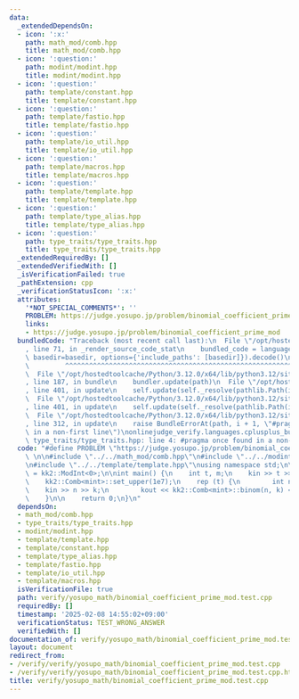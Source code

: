 ```yaml
---
data:
  _extendedDependsOn:
  - icon: ':x:'
    path: math_mod/comb.hpp
    title: math_mod/comb.hpp
  - icon: ':question:'
    path: modint/modint.hpp
    title: modint/modint.hpp
  - icon: ':question:'
    path: template/constant.hpp
    title: template/constant.hpp
  - icon: ':question:'
    path: template/fastio.hpp
    title: template/fastio.hpp
  - icon: ':question:'
    path: template/io_util.hpp
    title: template/io_util.hpp
  - icon: ':question:'
    path: template/macros.hpp
    title: template/macros.hpp
  - icon: ':question:'
    path: template/template.hpp
    title: template/template.hpp
  - icon: ':question:'
    path: template/type_alias.hpp
    title: template/type_alias.hpp
  - icon: ':question:'
    path: type_traits/type_traits.hpp
    title: type_traits/type_traits.hpp
  _extendedRequiredBy: []
  _extendedVerifiedWith: []
  _isVerificationFailed: true
  _pathExtension: cpp
  _verificationStatusIcon: ':x:'
  attributes:
    '*NOT_SPECIAL_COMMENTS*': ''
    PROBLEM: https://judge.yosupo.jp/problem/binomial_coefficient_prime_mod
    links:
    - https://judge.yosupo.jp/problem/binomial_coefficient_prime_mod
  bundledCode: "Traceback (most recent call last):\n  File \"/opt/hostedtoolcache/Python/3.12.0/x64/lib/python3.12/site-packages/onlinejudge_verify/documentation/build.py\"\
    , line 71, in _render_source_code_stat\n    bundled_code = language.bundle(stat.path,\
    \ basedir=basedir, options={'include_paths': [basedir]}).decode()\n          \
    \         ^^^^^^^^^^^^^^^^^^^^^^^^^^^^^^^^^^^^^^^^^^^^^^^^^^^^^^^^^^^^^^^^^^^^^^^^^^^^^^^^^\n\
    \  File \"/opt/hostedtoolcache/Python/3.12.0/x64/lib/python3.12/site-packages/onlinejudge_verify/languages/cplusplus.py\"\
    , line 187, in bundle\n    bundler.update(path)\n  File \"/opt/hostedtoolcache/Python/3.12.0/x64/lib/python3.12/site-packages/onlinejudge_verify/languages/cplusplus_bundle.py\"\
    , line 401, in update\n    self.update(self._resolve(pathlib.Path(included), included_from=path))\n\
    \  File \"/opt/hostedtoolcache/Python/3.12.0/x64/lib/python3.12/site-packages/onlinejudge_verify/languages/cplusplus_bundle.py\"\
    , line 401, in update\n    self.update(self._resolve(pathlib.Path(included), included_from=path))\n\
    \  File \"/opt/hostedtoolcache/Python/3.12.0/x64/lib/python3.12/site-packages/onlinejudge_verify/languages/cplusplus_bundle.py\"\
    , line 312, in update\n    raise BundleErrorAt(path, i + 1, \"#pragma once found\
    \ in a non-first line\")\nonlinejudge_verify.languages.cplusplus_bundle.BundleErrorAt:\
    \ type_traits/type_traits.hpp: line 4: #pragma once found in a non-first line\n"
  code: "#define PROBLEM \"https://judge.yosupo.jp/problem/binomial_coefficient_prime_mod\"\
    \ \n\n#include \"../../math_mod/comb.hpp\"\n#include \"../../modint/modint.hpp\"\
    \n#include \"../../template/template.hpp\"\nusing namespace std;\n\nusing mint\
    \ = kk2::ModInt<0>;\n\nint main() {\n    int t, m;\n    kin >> t >> m;\n    mint::setmod(m);\n\
    \    kk2::Comb<mint>::set_upper(1e7);\n    rep (t) {\n        int n, k;\n    \
    \    kin >> n >> k;\n        kout << kk2::Comb<mint>::binom(n, k) << \"\\n\";\n\
    \    }\n\n    return 0;\n}\n"
  dependsOn:
  - math_mod/comb.hpp
  - type_traits/type_traits.hpp
  - modint/modint.hpp
  - template/template.hpp
  - template/constant.hpp
  - template/type_alias.hpp
  - template/fastio.hpp
  - template/io_util.hpp
  - template/macros.hpp
  isVerificationFile: true
  path: verify/yosupo_math/binomial_coefficient_prime_mod.test.cpp
  requiredBy: []
  timestamp: '2025-02-08 14:55:02+09:00'
  verificationStatus: TEST_WRONG_ANSWER
  verifiedWith: []
documentation_of: verify/yosupo_math/binomial_coefficient_prime_mod.test.cpp
layout: document
redirect_from:
- /verify/verify/yosupo_math/binomial_coefficient_prime_mod.test.cpp
- /verify/verify/yosupo_math/binomial_coefficient_prime_mod.test.cpp.html
title: verify/yosupo_math/binomial_coefficient_prime_mod.test.cpp
---
```

